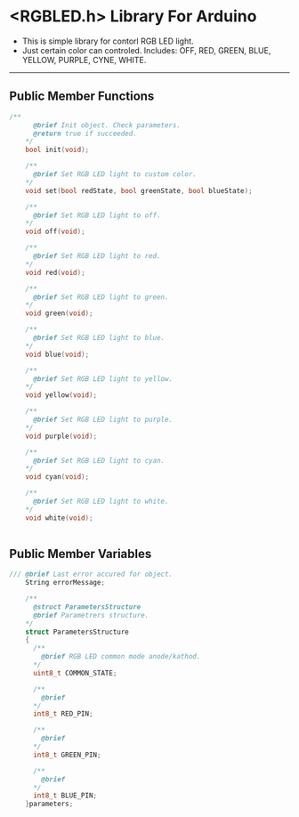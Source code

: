 # <RGBLED.h> Library For Arduino

- This is simple library for contorl RGB LED light.   
- Just certain color can controled. Includes: OFF, RED, GREEN, BLUE, YELLOW, PURPLE, CYNE, WHITE.

-----------------------------------------------------

## Public Member Functions

```c++
/**
      @brief Init object. Check parameters.
      @return true if succeeded.
    */
    bool init(void);

    /**
      @brief Set RGB LED light to custom color.
    */
    void set(bool redState, bool greenState, bool blueState);

    /**
      @brief Set RGB LED light to off.
    */
    void off(void);

    /**
      @brief Set RGB LED light to red.
    */
    void red(void);

    /**
      @brief Set RGB LED light to green.
    */
    void green(void);

    /**
      @brief Set RGB LED light to blue.
    */
    void blue(void);

    /**
      @brief Set RGB LED light to yellow.
    */
    void yellow(void);

    /**
      @brief Set RGB LED light to purple.
    */
    void purple(void);

    /**
      @brief Set RGB LED light to cyan.
    */
    void cyan(void);

    /**
      @brief Set RGB LED light to white.
    */
    void white(void);
    
```

## Public Member Variables

```c++
/// @brief Last error accured for object.
    String errorMessage;

    /**
      @struct ParametersStructure
      @brief Parametrers structure.
    */
    struct ParametersStructure
    {
      /**
        @brief RGB LED common mode anode/kathod. 
      */
      uint8_t COMMON_STATE;

      /**
        @brief 
      */
      int8_t RED_PIN;

      /**
        @brief 
      */
      int8_t GREEN_PIN;

      /**
        @brief 
      */
      int8_t BLUE_PIN;
    }parameters;

```